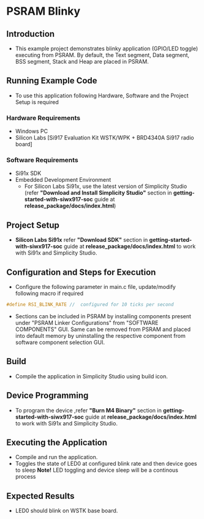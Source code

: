 # PSRAM Blinky

## Introduction  

- This example project demonstrates blinky application (GPIO/LED toggle) executing from PSRAM. By default, the Text segment, Data segment, BSS segment, Stack and Heap are placed in PSRAM.

## Running Example Code

- To use this application following Hardware, Software and the Project Setup is required

### Hardware Requirements

- Windows PC
- Silicon Labs [Si917 Evaluation Kit WSTK/WPK + BRD4340A Si917 radio board]

### Software Requirements

- Si91x SDK
- Embedded Development Environment
  - For Silicon Labs Si91x, use the latest version of Simplicity Studio (refer **"Download and Install Simplicity Studio"** section in **getting-started-with-siwx917-soc** guide at **release_package/docs/index.html**)

## Project Setup

- **Silicon Labs Si91x** refer **"Download SDK"** section in **getting-started-with-siwx917-soc** guide at **release_package/docs/index.html** to work with Si91x and Simplicity Studio.

## Configuration and Steps for Execution

- Configure the following parameter in main.c file, update/modify following macro if required
```C
#define RSI_BLINK_RATE //  configured for 10 ticks per second   
```   
- Sections can be included in PSRAM by installing components present under "PSRAM Linker Configurations" from "SOFTWARE COMPONENTS" GUI. Same can be removed from PSRAM and placed into default memory by uninstalling the respective component from software component selection GUI. 

## Build

- Compile the application in Simplicity Studio using build icon.

## Device Programming

- To program the device ,refer **"Burn M4 Binary"** section in **getting-started-with-siwx917-soc** guide at **release_package/docs/index.html** to work with Si91x and Simplicity Studio.

## Executing the Application
- Compile and run the application.
- Toggles the state of LED0 at configured blink rate and then device goes to sleep 
**Note!** LED toggling and device sleep will be a continous process 

## Expected Results 
- LED0 should blink on WSTK base board.
